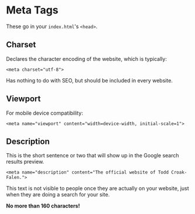 # Meta Tags

These go in your `index.html`'s `<head>`.

## Charset

Declares the character encoding of the website, which is typically:

`<meta charset="utf-8">`

Has nothing to do with SEO, but should be included in every website.

## Viewport

For mobile device compatibility:

`<meta name="viewport" content="width=device-width, initial-scale=1">`

## Description

This is the short sentence or two that will show up in the Google search results preview.

`<meta name="description" content="The official website of Todd Croak-Falen.">`

This text is not visible to people once they are actually on your website, just when they are doing a search for your site.

**No more than 160 characters!**